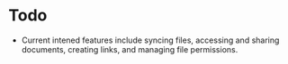 # Todo

* Current intened features include syncing files, accessing and sharing documents, creating links, and managing file permissions.
